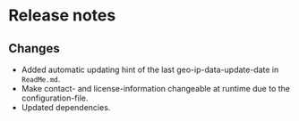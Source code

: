 # Release notes

## Changes

- Added automatic updating hint of the last geo-ip-data-update-date in `ReadMe.md`.
- Make contact- and license-information changeable at runtime due to the configuration-file.
- Updated dependencies.
